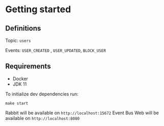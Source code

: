 # Getting started

## Definitions

Topic: `users`

Events: `USER_CREATED` , `USER_UPDATED`, `BLOCK_USER`

## Requirements

* Docker
* JDK 11

To initialize dev dependencies run:

`make start`

Rabbit will be available on `http://localhost:15672`
Event Bus Web will be available on `http://localhost:8080`

